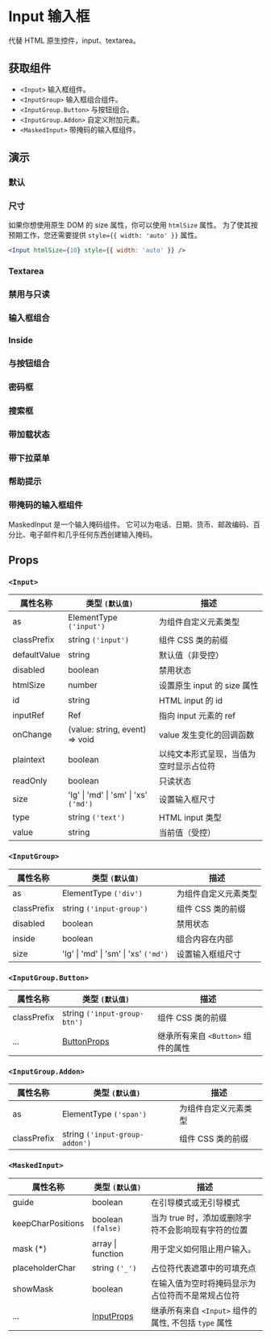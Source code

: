 # Input 输入框

代替 HTML 原生控件，input、textarea。

## 获取组件

<!--{include:<import-guide>}-->

- `<Input>` 输入框组件。
- `<InputGroup>` 输入框组合组件。
- `<InputGroup.Button>` 与按钮组合。
- `<InputGroup.Addon>` 自定义附加元素。
- `<MaskedInput>` 带掩码的输入框组件。

## 演示

### 默认

<!--{include:`basic.md`}-->

### 尺寸

<!--{include:`size.md`}-->

如果你想使用原生 DOM 的 size 属性，你可以使用 `htmlSize` 属性。
为了使其按预期工作，您还需要提供 `style={{ width: 'auto' }}` 属性。

```jsx
<Input htmlSize={10} style={{ width: 'auto' }} />
```

### Textarea

<!--{include:`textarea.md`}-->

### 禁用与只读

<!--{include:`disabled.md`}-->

### 输入框组合

<!--{include:`input-group.md`}-->

### Inside

<!--{include:`input-group-inside.md`}-->

### 与按钮组合

<!--{include:`input-group-button.md`}-->

### 密码框

<!--{include:`input-group-password.md`}-->

### 搜索框

<!--{include:`input-group-search.md`}-->

### 带加载状态

<!--{include:`input-group-loader.md`}-->

### 带下拉菜单

<!--{include:`input-group-dropdown.md`}-->

### 帮助提示

<!--{include:`tooltip.md`}-->

### 带掩码的输入框组件

MaskedInput 是一个输入掩码组件。 它可以为电话、日期、货币、邮政编码、百分比、电子邮件和几乎任何东西创建输入掩码。

<!--{include:`masked-input.md`}-->

## Props

### `<Input>`

| 属性名称     | 类型 `(默认值)`                       | 描述                                   |
| ------------ | ------------------------------------- | -------------------------------------- |
| as           | ElementType `('input')`               | 为组件自定义元素类型                   |
| classPrefix  | string `('input')`                    | 组件 CSS 类的前缀                      |
| defaultValue | string                                | 默认值（非受控）                       |
| disabled     | boolean                               | 禁用状态                               |
| htmlSize     | number                                | 设置原生 input 的 size 属性            |
| id           | string                                | HTML input 的 id                       |
| inputRef     | Ref                                   | 指向 input 元素的 ref                  |
| onChange     | (value: string, event) => void        | value 发生变化的回调函数               |
| plaintext    | boolean                               | 以纯文本形式呈现，当值为空时显示占位符 |
| readOnly     | boolean                               | 只读状态                               |
| size         | 'lg' \| 'md' \| 'sm' \| 'xs' `('md')` | 设置输入框尺寸                         |
| type         | string `('text')`                     | HTML input 类型                        |
| value        | string                                | 当前值（受控）                         |

### `<InputGroup>`

| 属性名称    | 类型 `(默认值)`                       | 描述                 |
| ----------- | ------------------------------------- | -------------------- |
| as          | ElementType `('div')`                 | 为组件自定义元素类型 |
| classPrefix | string `('input-group')`              | 组件 CSS 类的前缀    |
| disabled    | boolean                               | 禁用状态             |
| inside      | boolean                               | 组合内容在内部       |
| size        | 'lg' \| 'md' \| 'sm' \| 'xs' `('md')` | 设置输入框组尺寸     |

### `<InputGroup.Button>`

| 属性名称    | 类型 `(默认值)`              | 描述                               |
| ----------- | ---------------------------- | ---------------------------------- |
| classPrefix | string `('input-group-btn')` | 组件 CSS 类的前缀                  |
| ...         | [ButtonProps][ButtonProps]   | 继承所有来自 `<Button>` 组件的属性 |

[ButtonProps]: /zh/components/button/#props

### `<InputGroup.Addon>`

| 属性名称    | 类型 `(默认值)`                | 描述                 |
| ----------- | ------------------------------ | -------------------- |
| as          | ElementType `('span')`         | 为组件自定义元素类型 |
| classPrefix | string `('input-group-addon')` | 组件 CSS 类的前缀    |

### `<MaskedInput>`

| 属性名称          | 类型 `(默认值)`          | 描述                                                  |
| ----------------- | ------------------------ | ----------------------------------------------------- |
| guide             | boolean                  | 在引导模式或无引导模式                                |
| keepCharPositions | boolean `(false)`        | 当为 true 时，添加或删除字符不会影响现有字符的位置    |
| mask (\*)         | array \| function        | 用于定义如何阻止用户输入。                            |
| placeholderChar   | string `('_')`           | 占位符代表遮罩中的可填充点                            |
| showMask          | boolean                  | 在输入值为空时将掩码显示为占位符而不是常规占位符      |
| ...               | [InputProps][InputProps] | 继承所有来自 `<Input>` 组件的属性, 不包括 `type` 属性 |

[InputProps]: /zh/components/input/#props
